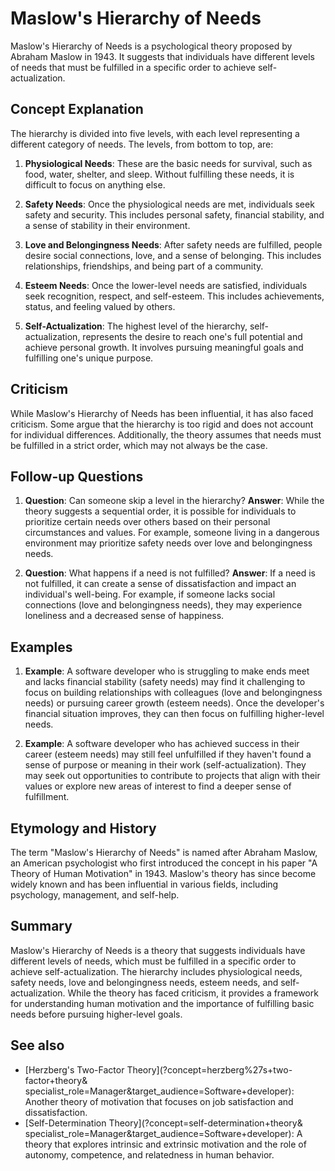 # Maslow's Hierarchy of Needs

Maslow's Hierarchy of Needs is a psychological theory proposed by Abraham
Maslow in 1943. It suggests that individuals have different levels of needs
that must be fulfilled in a specific order to achieve self-actualization.

## Concept Explanation

The hierarchy is divided into five levels, with each level representing a
different category of needs. The levels, from bottom to top, are:

1. **Physiological Needs**: These are the basic needs for survival, such as
   food, water, shelter, and sleep. Without fulfilling these needs, it is
   difficult to focus on anything else.

2. **Safety Needs**: Once the physiological needs are met, individuals seek
   safety and security. This includes personal safety, financial stability,
   and a sense of stability in their environment.

3. **Love and Belongingness Needs**: After safety needs are fulfilled, people
   desire social connections, love, and a sense of belonging. This includes
   relationships, friendships, and being part of a community.

4. **Esteem Needs**: Once the lower-level needs are satisfied, individuals
   seek recognition, respect, and self-esteem. This includes achievements,
   status, and feeling valued by others.

5. **Self-Actualization**: The highest level of the hierarchy, self-
   actualization, represents the desire to reach one's full potential and
   achieve personal growth. It involves pursuing meaningful goals and
   fulfilling one's unique purpose.

## Criticism

While Maslow's Hierarchy of Needs has been influential, it has also faced
criticism. Some argue that the hierarchy is too rigid and does not account for
individual differences. Additionally, the theory assumes that needs must be
fulfilled in a strict order, which may not always be the case.

## Follow-up Questions

1. **Question**: Can someone skip a level in the hierarchy?
   **Answer**: While the theory suggests a sequential order, it is possible
   for individuals to prioritize certain needs over others based on their
   personal circumstances and values. For example, someone living in a
   dangerous environment may prioritize safety needs over love and belongingness
   needs.

2. **Question**: What happens if a need is not fulfilled?
   **Answer**: If a need is not fulfilled, it can create a sense of
   dissatisfaction and impact an individual's well-being. For example, if
   someone lacks social connections (love and belongingness needs), they may
   experience loneliness and a decreased sense of happiness.

## Examples

1. **Example**: A software developer who is struggling to make ends meet and
   lacks financial stability (safety needs) may find it challenging to focus on
   building relationships with colleagues (love and belongingness needs) or
   pursuing career growth (esteem needs). Once the developer's financial
   situation improves, they can then focus on fulfilling higher-level needs.

2. **Example**: A software developer who has achieved success in their career
   (esteem needs) may still feel unfulfilled if they haven't found a sense of
   purpose or meaning in their work (self-actualization). They may seek out
   opportunities to contribute to projects that align with their values or
   explore new areas of interest to find a deeper sense of fulfillment.

## Etymology and History

The term "Maslow's Hierarchy of Needs" is named after Abraham Maslow, an
American psychologist who first introduced the concept in his paper "A Theory
of Human Motivation" in 1943. Maslow's theory has since become widely known
and has been influential in various fields, including psychology, management,
and self-help.

## Summary

Maslow's Hierarchy of Needs is a theory that suggests individuals have
different levels of needs, which must be fulfilled in a specific order to
achieve self-actualization. The hierarchy includes physiological needs,
safety needs, love and belongingness needs, esteem needs, and self-
actualization. While the theory has faced criticism, it provides a framework
for understanding human motivation and the importance of fulfilling basic
needs before pursuing higher-level goals.

## See also

- [Herzberg's Two-Factor Theory](?concept=herzberg%27s+two-factor+theory&
  specialist_role=Manager&target_audience=Software+developer): Another
  theory of motivation that focuses on job satisfaction and dissatisfaction.
- [Self-Determination Theory](?concept=self-determination+theory&
  specialist_role=Manager&target_audience=Software+developer): A theory that
  explores intrinsic and extrinsic motivation and the role of autonomy,
  competence, and relatedness in human behavior.